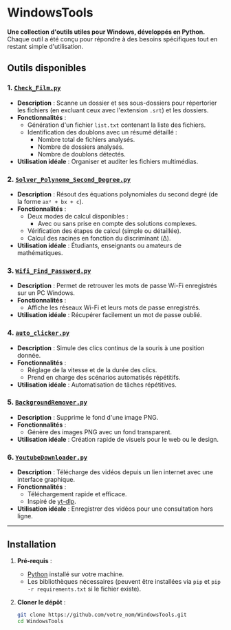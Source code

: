 # WindowsTools

**Une collection d'outils utiles pour Windows, développés en Python.**  
Chaque outil a été conçu pour répondre à des besoins spécifiques tout en restant simple d'utilisation.

## Outils disponibles

### 1. [`Check_Film.py`](https://github.com/IAidenI/WindowsTools/blob/main/Check_Film.py)
- **Description** : Scanne un dossier et ses sous-dossiers pour répertorier les fichiers (en excluant ceux avec l'extension `.srt`) et les dossiers.
- **Fonctionnalités** :
  - Génération d'un fichier `list.txt` contenant la liste des fichiers.
  - Identification des doublons avec un résumé détaillé :
    - Nombre total de fichiers analysés.
    - Nombre de dossiers analysés.
    - Nombre de doublons détectés.
- **Utilisation idéale** : Organiser et auditer les fichiers multimédias.

### 2. [`Solver_Polynome_Second_Degree.py`](https://github.com/IAidenI/WindowsTools/blob/main/Solver%20Polynome%20Second%20Degree.py)
- **Description** : Résout des équations polynomiales du second degré (de la forme `ax² + bx + c`).
- **Fonctionnalités** :
  - Deux modes de calcul disponibles :
    - Avec ou sans prise en compte des solutions complexes.
  - Vérification des étapes de calcul (simple ou détaillée).
  - Calcul des racines en fonction du discriminant (Δ).
- **Utilisation idéale** : Étudiants, enseignants ou amateurs de mathématiques.

### 3. [`Wifi_Find_Password.py`](https://github.com/IAidenI/WindowsTools/blob/main/Wifi_Find_Password.py)
- **Description** : Permet de retrouver les mots de passe Wi-Fi enregistrés sur un PC Windows.
- **Fonctionnalités** :
  - Affiche les réseaux Wi-Fi et leurs mots de passe enregistrés.
- **Utilisation idéale** : Récupérer facilement un mot de passe oublié.

### 4. [`auto_clicker.py`](https://github.com/IAidenI/WindowsTools/blob/main/auto_clicker.py)
- **Description** : Simule des clics continus de la souris à une position donnée.
- **Fonctionnalités** :
  - Réglage de la vitesse et de la durée des clics.
  - Prend en charge des scénarios automatisés répétitifs.
- **Utilisation idéale** : Automatisation de tâches répétitives.

### 5. [`BackgroundRemover.py`](https://github.com/IAidenI/WindowsTools/blob/main/BackgrundRemover/BackgroundRemover.py)
- **Description** : Supprime le fond d'une image PNG.
- **Fonctionnalités** :
  - Génère des images PNG avec un fond transparent.
- **Utilisation idéale** : Création rapide de visuels pour le web ou le design.

### 6. [`YoutubeDownloader.py`](https://github.com/IAidenI/WindowsTools/blob/main/YoutubeDownloader/YoutubeDownloader.py)
- **Description** : Télécharge des vidéos depuis un lien internet avec une interface graphique.
- **Fonctionnalités** :
  - Téléchargement rapide et efficace.
  - Inspiré de [yt-dlp](https://github.com/yt-dlp/yt-dlp).
- **Utilisation idéale** : Enregistrer des vidéos pour une consultation hors ligne.

---

## Installation

1. **Pré-requis** :
   - [Python](https://www.python.org/) installé sur votre machine.
   - Les bibliothèques nécessaires (peuvent être installées via `pip` et `pip -r requirements.txt` si le fichier existe).

2. **Cloner le dépôt** :
   ```bash
   git clone https://github.com/votre_nom/WindowsTools.git
   cd WindowsTools
